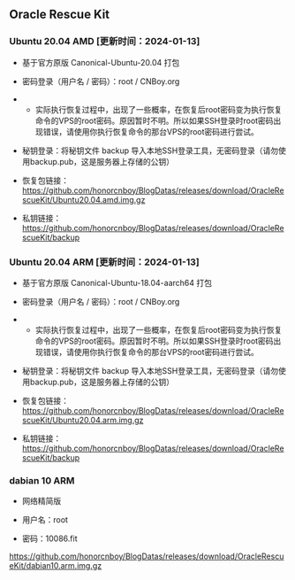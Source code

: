 ## Oracle Rescue Kit
      
### Ubuntu 20.04 AMD [更新时间：2024-01-13]

- 基于官方原版 Canonical-Ubuntu-20.04 打包

- 密码登录（用户名 / 密码）：root / CNBoy.org
- * 实际执行恢复过程中，出现了一些概率，在恢复后root密码变为执行恢复命令的VPS的root密码。原因暂时不明。所以如果SSH登录时root密码出现错误，请使用你执行恢复命令的那台VPS的root密码进行尝试。

- 秘钥登录：将秘钥文件 backup 导入本地SSH登录工具，无密码登录（请勿使用backup.pub，这是服务器上存储的公钥）

- 恢复包链接：https://github.com/honorcnboy/BlogDatas/releases/download/OracleRescueKit/Ubuntu20.04.amd.img.gz

- 私钥链接：https://github.com/honorcnboy/BlogDatas/releases/download/OracleRescueKit/backup

      
### Ubuntu 20.04 ARM [更新时间：2024-01-13]

- 基于官方原版 Canonical-Ubuntu-18.04-aarch64 打包

- 密码登录（用户名 / 密码）：root / CNBoy.org
- * 实际执行恢复过程中，出现了一些概率，在恢复后root密码变为执行恢复命令的VPS的root密码。原因暂时不明。所以如果SSH登录时root密码出现错误，请使用你执行恢复命令的那台VPS的root密码进行尝试。

- 秘钥登录：将秘钥文件 backup 导入本地SSH登录工具，无密码登录（请勿使用backup.pub，这是服务器上存储的公钥）

- 恢复包链接：https://github.com/honorcnboy/BlogDatas/releases/download/OracleRescueKit/Ubuntu20.04.arm.img.gz

- 私钥链接：https://github.com/honorcnboy/BlogDatas/releases/download/OracleRescueKit/backup

### dabian 10 ARM

- 网络精简版

- 用户名：root

- 密码：10086.fit

https://github.com/honorcnboy/BlogDatas/releases/download/OracleRescueKit/dabian10.arm.img.gz
